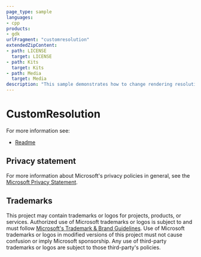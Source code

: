 ```yaml
---
page_type: sample
languages:
- cpp
products:
- gdk
urlFragment: "customresolution"
extendedZipContent:
- path: LICENSE
  target: LICENSE
- path: Kits
  target: Kits
- path: Media
  target: Media
description: "This sample demonstrates how to change rendering resolution and set streaming resolution to match streaming client characteristics."
---
```


# CustomResolution

For more information see: 
- [Readme](https://github.com/jonmartinms/Xbox-GDK-Samples/blob/jonmartin/mdTest/Samples/xCloud/CustomResolution/readme_en-us.md)

## Privacy statement

For more information about Microsoft's privacy policies in general, see the [Microsoft Privacy Statement](https://privacy.microsoft.com/privacystatement/).

## Trademarks

This project may contain trademarks or logos for projects, products, or services. Authorized use of Microsoft trademarks or logos is subject to and must follow [Microsoft's Trademark & Brand Guidelines](https://www.microsoft.com/en-us/legal/intellectualproperty/trademarks/usage/general). Use of Microsoft trademarks or logos in modified versions of this project must not cause confusion or imply Microsoft sponsorship. Any use of third-party trademarks or logos are subject to those third-party's policies.
